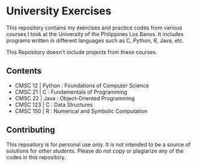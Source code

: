 # University Exercises
This repository contains my exercises and practice codes from various courses I took at the University of the Philippines Los Banos. It includes programs written in different languages such as C, Python, R, Java, etc.

This Repository doesn't include projects from these courses.

## Contents
- CMSC 12  | Python : Foundations of Computer Science
- CMSC 21  | C      : Fundamentals of Programming 
- CMSC 22  | Java   : Object-Oriented Programming
- CMSC 123 | C      : Data Structures 
- CMSC 150 | R      : Numerical and Symbolic Computation

## Contributing
This repository is for personal use only. It is not intended to be a source of solutions for other students. Please do not copy or plagiarize any of the codes in this repository.